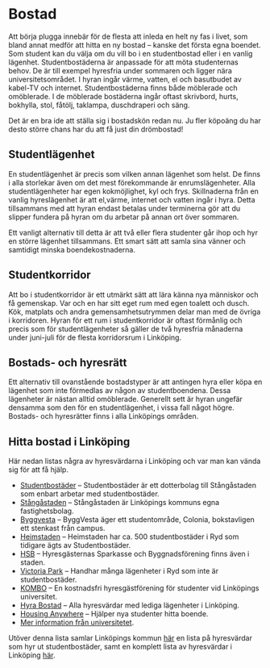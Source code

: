 # Bostad

Att börja plugga innebär för de flesta att inleda en helt ny fas i livet, som bland annat medför att hitta en ny bostad – kanske det första egna boendet. Som student kan du välja om du vill bo i en studentbostad eller i en vanlig lägenhet. Studentbostäderna är anpassade för att möta studenternas behov. De är till exempel hyresfria under sommaren och ligger nära universitetsområdet. I hyran ingår värme, vatten, el och basutbudet av kabel-TV och internet. Studentbostäderna finns både möblerade och omöblerade. I de möblerade bostäderna ingår oftast skrivbord, hurts, bokhylla, stol, fåtölj, taklampa, duschdraperi och säng.

Det är en bra ide att ställa sig i bostadskön redan nu. Ju fler köpoäng du har desto större chans har du att få just din drömbostad!

## Studentlägenhet

En studentlägenhet är precis som vilken annan lägenhet som helst. De finns i alla storlekar även om det mest förekommande är enrumslägenheter. Alla studentlägenheter har egen kokmöjlighet, kyl och frys. Skillnaderna från en vanlig hyreslägenhet är att el,värme, internet och vatten ingår i hyra. Detta tillsammans med att hyran endast betalas under terminerna gör att du slipper fundera på hyran om du arbetar på annan ort över sommaren.

Ett vanligt alternativ till detta är att två eller flera studenter går ihop och hyr en större lägenhet tillsammans. Ett smart sätt att samla sina vänner och samtidigt minska boendekostnaderna.

## Studentkorridor

Att bo i studentkorridor är ett utmärkt sätt att lära känna nya människor och få gemenskap. Var och en har sitt eget rum med egen toalett och dusch. Kök, matplats och andra gemensamhetsutrymmen delar man med de övriga i korridoren. Hyran för ett rum i studentkorridor är oftast förmånlig och precis som för studentlägenheter så gäller de två hyresfria månaderna under juni-juli för de flesta korridorsrum i Linköping.

## Bostads- och hyresrätt

Ett alternativ till ovanstående bostadstyper är att antingen hyra eller köpa en lägenhet som inte förmedlas av någon av studentboendena. Dessa lägenheter är nästan alltid omöblerade. Generellt sett är hyran ungefär densamma som den för en studentlägenhet, i vissa fall något högre. Bostads- och hyresrätter finns i alla Linköpings områden.

## Hitta bostad i Linköping

Här nedan listas några av hyresvärdarna i Linköping och var man kan vända sig för att få hjälp.

- [Studentbostäder](https://www.studentbostader.se/sv) – Studentbostäder är ett dotterbolag till Stångåstaden som enbart arbetar med studentbostäder.
- [Stångåstaden](https://www.stangastaden.se) – Stångåstaden är Linköpings kommuns egna fastighetsbolag.
- [Byggvesta](http://www.byggvesta.se) – ByggVesta äger ett studentområde, Colonia, bokstavligen ett stenkast från campus.
- [Heimstaden](https://heimstaden.com/student-linkoping/) – Heimstaden har ca. 500 studentbostäder i Ryd som tidigare ägts av Studentbostäder.
- [HSB](http://www.hsb.se/ostergotland/bostadsrattsforening/linkoping) – Hyresgästernas Sparkasse och Byggnadsförening finns även i staden.
- [Victoria Park](http://www.victoriapark.se) – Handhar många lägenheter i Ryd som inte är studentbostäder.
- [KOMBO](http://bostad.karservice.se/ "KOMBO") – En kostnadsfri hyresgästförening för studenter vid Linköpings universitet.
- [Hyra Bostad](https://www.hyrabostad.se/linkoping) – Alla hyresvärdar med lediga lägenheter i Linköping.
- [Housing Anywhere](https://housinganywhere.com) – Hjälper nya studenter hitta boende.
- [Mer information från universitetet](https://liu.se/artikel/far-jag-bostad "Hjälp med bostad LiU").

Utöver denna lista samlar Linköpings kommun [här](https://www.linkoping.se/bygga-bo-och-miljo/bostader-och-offentliga-lokaler/hitta-bostad/studentboende/) en lista på hyresvärdar som hyr ut studentbostäder, samt en komplett lista av hyresvärdar i Linköping [här](https://www.linkoping.se/bygga-bo-och-miljo/bostader-och-offentliga-lokaler/hitta-bostad/hyresvardar-i-linkoping/).
